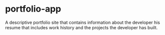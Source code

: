 # portfolio-app
A descriptive portfolio site that contains information about the developer his resume that includes work history and the projects the developer has built.
